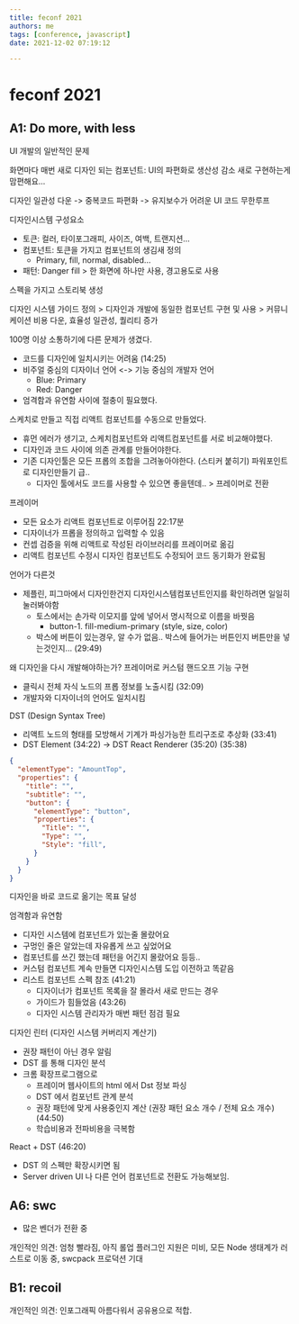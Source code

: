 ```yaml
---
title: feconf 2021
authors: me
tags: [conference, javascript]
date: 2021-12-02 07:19:12

---
```


# feconf 2021

## A1: Do more, with less

UI 개발의 일반적인 문제

화면마다 매번 새로 디자인 되는 컴포넌트: UI의 파편화로 생산성 감소
새로 구현하는게 맘편해요...

디자인 일관성 다운 -> 중복코드 파편화 -> 유지보수가 어려운 UI 코드 무한루프

디자인시스템 구성요소

- 토큰: 컬러, 타이포그래피, 사이즈, 여백, 트랜지션…
- 컴포넌트: 토큰을 가지고 컴포넌트의 생김새 정의
  - Primary, fill, normal, disabled…
- 패턴: Danger fill > 한 화면에 하나만 사용, 경고용도로 사용

스펙을 가지고 스토리북 생성

디자인 시스템 가이드 정의 > 디자인과 개발에 동일한 컴포넌트 구현 및 사용 > 커뮤니케이션 비용 다운, 효율성 일관성, 퀄리티 증가

100명 이상 소통하기에 다른 문제가 생겼다.

- 코드를 디자인에 일치시키는 어려움 (14:25)
- 비주얼 중심의 디자이너 언어 <-> 기능 중심의 개발자 언어
  - Blue: Primary
  - Red: Danger
- 엄격함과 유연함 사이에 절충이 필요했다.

스케치로 만들고 직접 리액트 컴포넌트를 수동으로 만들었다.

- 휴먼 에러가 생기고, 스케치컴포넌트와 리액트컴포넌트를 서로 비교해야했다.
- 디자인과 코드 사이에 의존 관계를 만들어야한다.
- 기존 디자인툴은 모든 프롭의 조합을 그려놓아야한다. (스티커 붙히기) 파워포인트로 디자인만들기 급..
  - 디자인 툴에서도 코드를 사용할 수 있으면 좋을텐데.. > 프레이머로 전환

프레이머

- 모든 요소가 리액트 컴포넌트로 이루어짐 22:17분
- 디자이너가 프롭을 정의하고 입력할 수 있음
- 컨셉 검증을 위해 리액트로 작성된 라이브러리를 프레이머로 옮김
- 리액트 컴포넌트 수정시 디자인 컴포넌트도 수정되어 코드 동기화가 완료됨

언어가 다른것

- 제플린, 피그마에서 디자인한건지 디자인시스템컴포넌트인지를 확인하려면 일일히 눌러봐야함
  - 토스에서는 손가락 이모지를 앞에 넣어서 명시적으로 이름을 바꿧음
    - button-1. fill-medium-primary (style, size, color)
  - 박스에 버튼이 있는경우, 알 수가 없음.. 박스에 들어가는 버튼인지 버튼만을 넣는것인지... (29:49)

왜 디자인을 다시 개발해야하는가?
프레이머로 커스텀 핸드오프 기능 구현

- 클릭시 전체 자식 노드의 프롭 정보를 노출시킴 (32:09)
- 개발자와 디자이너의 언어도 일치시킴

DST (Design Syntax Tree)

- 리액트 노드의 형태를 모방해서 기계가 파싱가능한 트리구조로 추상화 (33:41)
- DST Element (34:22) -> DST React Renderer (35:20) (35:38)

``` json
{
  "elementType": "AmountTop",
  "properties": {
    "title": "",
    "subtitle": "",
    "button": {
      "elementType": "button",
      "properties": {
        "Title": "",
        "Type": "",
        "Style": "fill",
      }
    }
  }
}
```

디자인을 바로 코드로 옮기는 목표 달성

엄격함과 유연함

- 디자인 시스템에 컴포넌트가 있는줄 몰랐어요
- 구멍인 줄은 알았는데 자유롭게 쓰고 싶었어요
- 컴포넌트를 쓰긴 했는데 패턴을 어긴지 몰랐어요 등등..
- 커스텀 컴포넌트 계속 만들면 디자인시스템 도입 이전하고 똑같음
- 리스트 컴포넌트 스펙 참조 (41:21)
  - 디자이너가 컴포넌트 목록을 잘 몰라서 새로 만드는 경우
  - 가이드가 힘들었음 (43:26)
  - 디자인 시스템 관리자가 매번 패턴 점검 필요

디자인 린터 (디자인 시스템 커버리지 계산기)

- 권장 패턴이 아닌 경우 알림
- DST 를 통해 디자인 분석
- 크롬 확장프로그램으로
  - 프레이머 웹사이트의 html 에서 Dst 정보 파싱
  - DST 에서 컴포넌트 관계 분석
  - 권장 패턴에 맞게 사용중인지 계산 (권장 패턴 요소 개수 / 전체 요소 개수) (44:50)
  - 학습비용과 전파비용을 극복함

React + DST (46:20)

- DST 의 스펙만 확장시키면 됨
- Server driven UI 나 다른 언어 컴포넌트로 전환도 가능해보임.

## A6: swc

- 많은 벤더가 전환 중

개인적인 의견: 엄청 빨라짐, 아직 롤업 플러그인 지원은 미비, 모든 Node 생태계가 러스트로 이동 중, swcpack 프로덕션 기대

## B1: recoil

개인적인 의견: 인포그래픽 아름다워서 공유용으로 적합.
